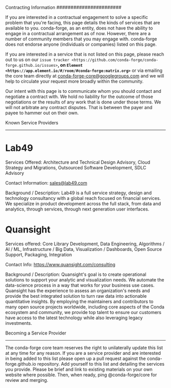 Contracting Information
#######################

If you are interested in a contractual engagement to solve a specific problem that you're facing, this page details the kinds of services that are available to you. conda-forge, as an entity, does not have the ability to engage in a contractual arrangement as of now.
However, there are a number of community members that you may engage with. 
conda-forge does not endorse anyone (individuals or companies) listed on this page.


If you are interested in a service that is not listed on this page, please reach out to us on our `issue tracker <https://github.com/conda-forge/conda-forge.github.io/issues>`__, on  `Element <https://app.element.io/#/room/#conda-forge:matrix.org>`__  or via emailing the core team directly at conda-forge-core@googlegroups.com and we will help to circulate your request more broadly within the community.

Our intent with this page is to communicate whom you should contact and negotiate a contract with.
We hold no liability for the outcome of those negotiations or the results of any work that is done under those terms.
We will not arbitrate any contract disputes.
That is between the payer and payee to hammer out on their own.


Known Service Providers
***********************

Lab49
=====
Services Offered: Architecture and Technical Design Advisory, Cloud Strategy and Migrations, Outsourced Software Development, SDLC Advisory

Contact Information: sales@lab49.com

Background / Description: Lab49 is a full service strategy, design and technology consultancy with a global reach focused on financial services. We specialize in product development across the full stack, from data and analytics, through services, through next generation user interfaces. 


Quansight
=========

Services offered: Core Library Development, Data Engineering, Algorithms / AI / ML, Infrastructure / Big Data, Visualization / Dashboards, Open Source Support, Packaging, Integration

Contact Info: https://www.quansight.com/consulting

Background / Description: Quansight's goal is to create operational solutions to support your analytic and visualization needs. We automate the data-science process in a way that works for your business use cases. Quansight has the experience to assess an organization's needs and provide the best integrated solution to turn raw data into actionable quantitative insights. By employing the maintainers and contributors to many open source projects worldwide, including core aspects of the Conda ecosystem and community, we provide top talent to ensure our customers have access to the latest technology while also leveraging legacy investments.


Becoming a Service Provider
***************************

The conda-forge core team reserves the right to unilaterally update this list at any time for any reason.
If you are a service provider and are interested in being added to this list please open up a pull request against the conda-forge.github.io repository.
Add yourself to this list and detailing the services you provide. 
Please be brief and link to existing materials on your own website where possible.
Then, when ready, ping @conda-forge/core for review and merging.
